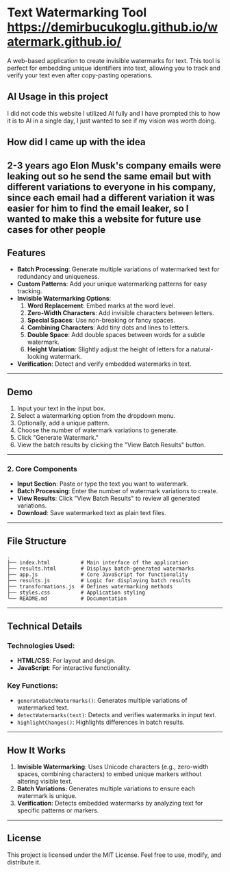 # Text Watermarking Tool  https://demirbucukoglu.github.io/watermark.github.io/


A web-based application to create invisible watermarks for text. This tool is perfect for embedding unique identifiers into text, allowing you to track and verify your text even after copy-pasting operations.

## AI Usage in this project
I did not code this website I utilized AI fully and I have prompted this to how it is to AI in a single day, I just wanted to see if my vision was worth doing.

## How did I came up with the idea

2-3 years ago Elon Musk's company emails were leaking out so he send the same email but with different variations to everyone in his company, since each email had a different variation it was easier for him to find the email leaker, so I wanted to make this a website for future use cases for other people
---

## Features

- **Batch Processing**: Generate multiple variations of watermarked text for redundancy and uniqueness.
- **Custom Patterns**: Add your unique watermarking patterns for easy tracking.
- **Invisible Watermarking Options**:
  1. **Word Replacement**: Embed marks at the word level.
  2. **Zero-Width Characters**: Add invisible characters between letters.
  3. **Special Spaces**: Use non-breaking or fancy spaces.
  4. **Combining Characters**: Add tiny dots and lines to letters.
  5. **Double Space**: Add double spaces between words for a subtle watermark.
  6. **Height Variation**: Slightly adjust the height of letters for a natural-looking watermark.
- **Verification**: Detect and verify embedded watermarks in text.

---

## Demo

1. Input your text in the input box.
2. Select a watermarking option from the dropdown menu.
3. Optionally, add a unique pattern.
4. Choose the number of watermark variations to generate.
5. Click "Generate Watermark."
6. View the batch results by clicking the "View Batch Results" button.

---
### 2. **Core Components**
- **Input Section**: Paste or type the text you want to watermark.
- **Batch Processing**: Enter the number of watermark variations to create.
- **View Results**: Click "View Batch Results" to review all generated variations.
- **Download**: Save watermarked text as plain text files.

---

## File Structure

```
.
├── index.html          # Main interface of the application
├── results.html        # Displays batch-generated watermarks
├── app.js              # Core JavaScript for functionality
├── results.js          # Logic for displaying batch results
├── transformations.js  # Defines watermarking methods
├── styles.css          # Application styling
└── README.md           # Documentation
```

---

## Technical Details

### Technologies Used:
- **HTML/CSS**: For layout and design.
- **JavaScript**: For interactive functionality.

### Key Functions:
- `generateBatchWatermarks()`: Generates multiple variations of watermarked text.
- `detectWatermarks(text)`: Detects and verifies watermarks in input text.
- `highlightChanges()`: Highlights differences in batch results.

---

## How It Works

1. **Invisible Watermarking**: Uses Unicode characters (e.g., zero-width spaces, combining characters) to embed unique markers without altering visible text.
2. **Batch Variations**: Generates multiple variations to ensure each watermark is unique.
3. **Verification**: Detects embedded watermarks by analyzing text for specific patterns or markers.

---



## License

This project is licensed under the MIT License. Feel free to use, modify, and distribute it.



